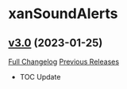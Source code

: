 # xanSoundAlerts

## [v3.0](https://github.com/Xruptor/xanSoundAlerts/tree/v3.0) (2023-01-25)
[Full Changelog](https://github.com/Xruptor/xanSoundAlerts/compare/v2.9...v3.0) [Previous Releases](https://github.com/Xruptor/xanSoundAlerts/releases)

-   
    TOC Update  